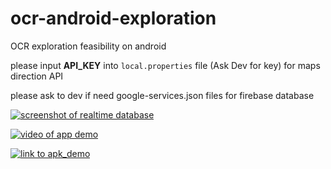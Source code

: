 # ocr-android-exploration
OCR exploration feasibility on android

please input **API_KEY** into `local.properties` file (Ask Dev for key) for maps direction API

please ask to dev if need google-services.json files for firebase database

[![screenshot of realtime database](https://photos.app.goo.gl/TJYwYzTr48hYJnyZA)](https://photos.app.goo.gl/TJYwYzTr48hYJnyZA)

[![video of app demo](https://photos.app.goo.gl/VSiX5rq3P2fL2YSf7)](https://photos.app.goo.gl/VSiX5rq3P2fL2YSf7)

[![link to apk_demo](https://drive.google.com/file/d/1RVxy9cwUO0JtHGowOayRA41PMWoKdmm7/view?usp=sharing)](https://drive.google.com/file/d/1RVxy9cwUO0JtHGowOayRA41PMWoKdmm7/view?usp=sharing)